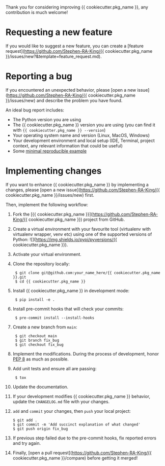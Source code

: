 Thank you for considering improving {{ cookiecutter.pkg_name }}, any contribution is much welcome!

# Requesting a new feature

If you would like to suggest a new feature, you can create a [feature request](https://github.com/Stephen-RA-King/{{ cookiecutter.pkg_name }}/issues/new?&template=feature_request.md).

# Reporting a bug

If you encountered an unexpected behavior, please [open a new issue](https://github.com/Stephen-RA-King/{{ cookiecutter.pkg_name }}/issues/new)
and describe the problem you have found.

An ideal bug report includes:

-   The Python version you are using
-   The {{ cookiecutter.pkg_name }} version you are using (you can find it with `{{ cookiecutter.pkg_name }} --version`)
-   Your operating system name and version (Linux, MacOS, Windows)
-   Your development environment and local setup (IDE, Terminal, project context, any relevant information that could be useful)
-   Some [minimal reproducible example](https://stackoverflow.com/help/mcve)

# Implementing changes

If you want to enhance {{ cookiecutter.pkg_name }} by implementing a changes, please [open a new issue](https://github.com/Stephen-RA-King/{{ cookiecutter.pkg_name }}/issues/new) first.


Then, implement the following workflow:

1.  Fork the [{{ cookiecutter.pkg_name }}](https://github.com/Stephen-RA-King/{{ cookiecutter.pkg_name }}) project from GitHub.

2. Create a virtual environment with your favourite tool (virtualenv with virtualenv wrapper, venv etc)
using one of the supported versions of Python: ![](https://img.shields.io/pypi/pyversions/{{ cookiecutter.pkg_name }}).

3. Activate your virtual environment.

4. Clone the repository locally:

        $ git clone git@github.com:your_name_here/{{ cookiecutter.pkg_name }}.git
        $ cd {{ cookiecutter.pkg_name }}

5. Install {{ cookiecutter.pkg_name }} in development mode:

        $ pip install -e .

6. Install pre-commit hooks that will check your commits:

        $ pre-commit install --install-hooks

7. Create a new branch from `main`:

        $ git checkout main
        $ git branch fix_bug
        $ git checkout fix_bug

8. Implement the modifications. During the process of development, honor [PEP 8](https://www.python.org/dev/peps/pep-0008/) as much as possible.

9. Add unit tests and ensure all are passing:

        $ tox

10. Update the documentation.

11. If your development modifies {{ cookiecutter.pkg_name }} behavior, update the `CHANGELOG.md` file with your changes.

12. `add` and `commit` your changes, then `push` your local project:

        $ git add .
        $ git commit -m 'Add succinct explanation of what changed'
        $ git push origin fix_bug

13. If previous step failed due to the pre-commit hooks, fix reported errors and try again.

14. Finally, [open a pull request](https://github.com/Stephen-RA-King/{{ cookiecutter.pkg_name }}/compare) before getting it merged!
